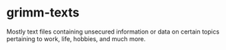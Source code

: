 # grimm-texts
Mostly text files containing unsecured information or data on certain topics pertaining to work, life, hobbies, and much more.
